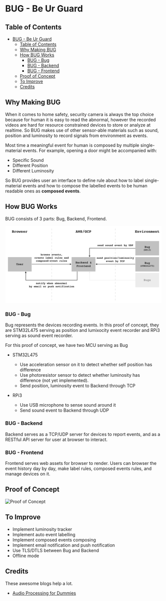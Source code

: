 # BUG - Be Ur Guard

## Table of Contents

- [BUG - Be Ur Guard](#bug---be-ur-guard)
  - [Table of Contents](#table-of-contents)
  - [Why Making BUG](#why-making-bug)
  - [How BUG Works](#how-bug-works)
    - [BUG - Bug](#bug---bug)
    - [BUG - Backend](#bug---backend)
    - [BUG - Frontend](#bug---frontend)
  - [Proof of Concept](#proof-of-concept)
  - [To Improve](#to-improve)
  - [Credits](#credits)

## Why Making BUG

When it comes to home safety, security camera is always the top choice because for human it is easy to read the abnormal, however the recorded videos are hard for resource constrained devices to store or analyze at realtime. So BUG makes use of other sensor-able materials such as sound, position and luminosity to record signals from environment as events.

Most time a meaningful event for human is composed by multiple single-material events. For example, opening a door might be accompanied with:

- Specific Sound
- Different Position
- Different Luminosity

So BUG provides user an interface to define rule about how to label single-material events and how to compose the labelled events to be human readable ones as **composed events**.

## How BUG Works

BUG consists of 3 parts: Bug, Backend, Frontend.

![What Composes BUG](./img/what-composes-bug.png)

### BUG - Bug

Bug represents the devices recording events. In this proof of concept, they are STM32L475 serving as position and lumixocity event recorder and RPi3 serving as sound event recorder.

For this proof of concept, we have two MCU serving as Bug

- STM32L475

  - Use acceleration sensor on it to detect whether self position has difference
  - Use photoresistor sensor to detect whether luminosity has difference (not yet implemented).
  - Send position, luminosity event to Backend through TCP

- RPi3

  - Use USB microphone to sense sound around it
  - Send sound event to Backend through UDP

### BUG - Backend

Backend serves as a TCP/UDP server for devices to report events, and as a RESTful API server for user at browser to interact.

### BUG - Frontend

Frontend serves web assets for browser to render. Users can browser the event history day by day, make label rules, composed events rules, and manage devices on it.

## Proof of Concept

![Proof of Concept](./img/proof-of-concept.gif)

## To Improve

- Implement luminosity tracker
- Implement auto event labelling
- Implement composed events composing
- Implement email notification and push notification
- Use TLS/DTLS between Bug and Backend
- Offline mode

## Credits

These awesome blogs help a lot.

- [Audio Processing for Dummies](https://adventures.michaelfbryan.com/posts/audio-processing-for-dummies)
